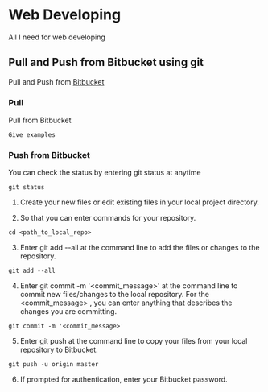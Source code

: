 # Web Developing

All I need for web developing

## Pull and Push from Bitbucket using git

Pull and Push from [Bitbucket](https://bitbucket.org/)

### Pull

Pull from Bitbucket

```
Give examples
```

### Push from Bitbucket
You can check the status by entering git status at anytime
```
git status
```

1. Create your new files or edit existing files in your local project directory.

2. So that you can enter commands for your repository.
```
cd <path_to_local_repo>
```
3. Enter git add --all at the command line to add the files or changes to the repository.
```
git add --all
```
4. Enter git commit -m '<commit_message>' at the command line to commit new files/changes to the local repository. For the <commit_message> , you can enter anything that describes the changes you are committing.
```
git commit -m '<commit_message>'
```
5. Enter git push  at the command line to copy your files from your local repository to Bitbucket.
```
git push -u origin master
```
6. If prompted for authentication, enter your Bitbucket password.
